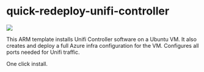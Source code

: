 # quick-redeploy-unifi-controller

<a href="https://portal.azure.com/#create/Microsoft.Template/uri/https%3A%2F%2Fraw.githubusercontent.com%2FAlexJamesHaines%2FAzure%2Fmaster%2FJSON%2Fquick-redeploy-unifi-controller%2Fredeploy-main.json" target="_blank">
    <img src="https://redeploy.se/wp-content/uploads/2015/11/redeploy-to-azure.png"/>
</a>

This ARM template installs Unifi Controller software on a Ubuntu VM.
It also creates and deploy a full Azure infra configuration for the VM.
Configures all ports needed for Unifi traffic.

One click install.
